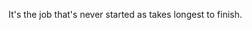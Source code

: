 
It's the job that's never started as takes longest to finish.

<!-- ending a line with a lonely backslash inserts a linebreak -->
